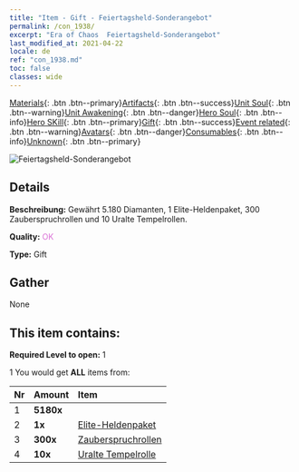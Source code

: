 ```yaml
---
title: "Item - Gift - Feiertagsheld-Sonderangebot"
permalink: /con_1938/
excerpt: "Era of Chaos  Feiertagsheld-Sonderangebot"
last_modified_at: 2021-04-22
locale: de
ref: "con_1938.md"
toc: false
classes: wide
---
```

 [Materials](/ItemsDE/){: .btn .btn--primary}[Artifacts](/ItemsDE/Artifacts/){: .btn .btn--success}[Unit Soul](/ItemsDE/UnitSoul/){: .btn .btn--warning}[Unit Awakening](/ItemsDE/UnitAwakening/){: .btn .btn--danger}[Hero Soul](/ItemsDE/HeroSoul/){: .btn .btn--info}[Hero SKill](/ItemsDE/HeroSkill/){: .btn .btn--primary}[Gift](/ItemsDE/Gift/){: .btn .btn--success}[Event related](/ItemsDE/Events/){: .btn .btn--warning}[Avatars](/ItemsDE/Avatars/){: .btn .btn--danger}[Consumables](/ItemsDE/Consumables/){: .btn .btn--info}[Unknown](/ItemsDE/Unknown/){: .btn .btn--primary}

 ![Feiertagsheld-Sonderangebot](/images/t/i_907117.png)

## Details
 **Beschreibung:** Gewährt 5.180 Diamanten, 1 Elite-Heldenpaket, 300 Zauberspruchrollen und 10 Uralte Tempelrollen.

 **Quality:** <span style="color: #DA70D6">OK</span>

 **Type:** Gift

## Gather

  None

## This item contains:

 **Required Level to open:** 1

 1 You would get **ALL** items  from:

  | Nr | Amount |     Item    |
  |:---|:-------|:------------|
  | 1 |  **5180x** | <i class="fas fa-gem"/> |  | 
  | 2 |  **1x** | [Elite-Heldenpaket](/ItemsDE/con_1883/) |  | 
  | 3 |  **300x** | [Zauberspruchrollen](/ItemsDE/con_694/) |  | 
  | 4 |  **10x** | [Uralte Tempelrolle](/ItemsDE/con_697/) |  | 
